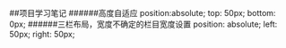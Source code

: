 ##项目学习笔记
######高度自适应
	position:absolute;
	top: 50px;
	bottom: 0px;
######三栏布局，宽度不确定的栏目宽度设置
	position: absolute;
	left: 50px;
	right: 50px;